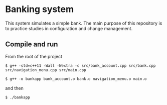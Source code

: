 # Banking system
This system simulates a simple bank. The main purpose of this repository is to practice studies in configuration and change management.

## Compile and run
From the root of the project

`$ g++ -std=c++11 -Wall -Wextra -c src/bank_account.cpp src/bank.cpp src/navigation_menu.cpp src/main.cpp`

`$ g++ -o bankapp bank_account.o bank.o navigation_menu.o main.o`

and then

`$ ./bankapp`